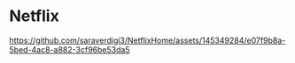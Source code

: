 # Netflix


https://github.com/saraverdigi3/NetflixHome/assets/145349284/e07f9b8a-5bed-4ac8-a882-3cf96be53da5

